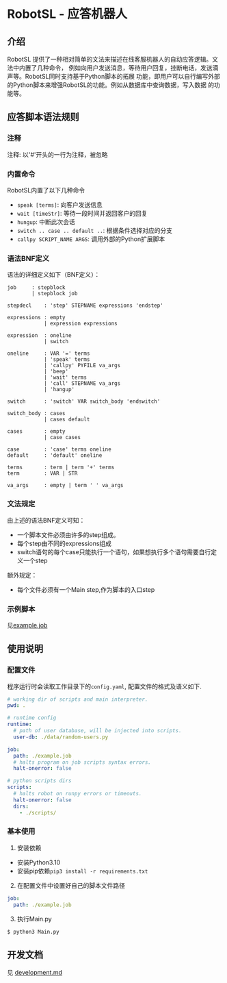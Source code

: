 # RobotSL - 应答机器人

## 介绍

RobotSL 提供了一种相对简单的文法来描述在线客服机器人的自动应答逻辑。文法中内置了几种命令，
例如向用户发送消息，等待用户回复，挂断电话，发送滴声等。RobotSL同时支持基于Python脚本的拓展
功能，即用户可以自行编写外部的Python脚本来增强RobotSL的功能。例如从数据库中查询数据，写入数据
的功能等。

## 应答脚本语法规则

### 注释

注释: 以'#'开头的一行为注释，被忽略

### 内置命令

RobotSL内置了以下几种命令

- `speak [terms]`: 向客户发送信息
- `wait [timeStr]`: 等待一段时间并返回客户的回复
- `hungup`: 中断此次会话
- `switch .. case .. default ..`: 根据条件选择对应的分支
- `callpy SCRIPT_NAME ARGS`: 调用外部的Python扩展脚本

### 语法BNF定义

语法的详细定义如下（BNF定义）：
```
job		: stepblock
		| stepblock job

stepdecl	: 'step' STEPNAME expressions 'endstep'

expressions	: empty
			| expression expressions

expression	: oneline
			| switch

oneline		: VAR '=' terms
			| 'speak' terms
			| 'callpy' PYFILE va_args
			| 'beep'
			| 'wait' terms
			| 'call' STEPNAME va_args
			| 'hangup'

switch		: 'switch' VAR switch_body 'endswitch'
	
switch_body	: cases 
			| cases default

cases		: empty 
			| case cases

case		: 'case' terms oneline
default		: 'default' oneline

terms		: term | term '+' terms
term		: VAR | STR

va_args		: empty | term ' ' va_args
```

### 文法规定

由上述的语法BNF定义可知：
- 一个脚本文件必须由许多的step组成。
- 每个step由不同的expressions组成
- switch语句的每个case只能执行一个语句，如果想执行多个语句需要自行定义一个step

额外规定：
- 每个文件必须有一个Main step,作为脚本的入口step

### 示例脚本

见[example.job](./example.job)

## 使用说明

### 配置文件

程序运行时会读取工作目录下的`config.yaml`, 配置文件的格式及语义如下.
```yaml
# working dir of scripts and main interpreter.
pwd: .

# runtime config
runtime:
  # path of user database, will be injected into scripts.
  user-db: ./data/random-users.py

job:
  path: ./example.job
  # halts program on job scripts syntax errors.
  halt-onerror: false

# python scripts dirs
scripts: 
  # halts robot on runpy errors or timeouts.
  halt-onerror: false
  dirs: 
    - ./scripts/
```

### 基本使用

1. 安装依赖

- 安装Python3.10
- 安装pip依赖`pip3 install -r requirements.txt`

2. 在配置文件中设置好自己的脚本文件路径
```yaml
job:
  path: ./example.job
```

3. 执行Main.py

```bash
$ python3 Main.py
```

## 开发文档

见 [development.md](./docs/development.md)
